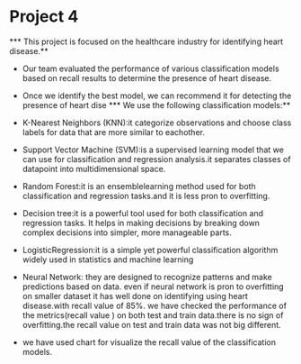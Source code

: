 # Project 4
*** This project is focused on the healthcare industry for identifying heart disease.**
 * Our team evaluated the performance of various classification models based on recall results to determine the presence of heart disease.
 * Once we identify the best model, we can recommend it for detecting the presence of heart dise
 *** We use the following classification models:**
 * K-Nearest Neighbors (KNN):it categorize observations and choose class labels for data that are more similar to eachother.
 * Support Vector Machine (SVM):is a supervised learning model that we can use for classification and regression analysis.it separates classes of datapoint into multidimensional space.
 * Random Forest:it is an ensemblelearning method used for both classification and regression tasks.and it is less pron to overfitting.
 * Decision tree:it  is a powerful tool used for both classification and regression tasks. It helps in making decisions by breaking down complex decisions into simpler, more manageable parts.

 * LogisticRegression:it is a simple yet powerful classification algorithm widely used in statistics and machine learning
 * Neural Network: they are designed to recognize patterns and make predictions based on data.
    even if neural network is pron to overfitting on smaller dataset it has well done on identifying using heart disease.with recall value of 85%.
    we have checked the performance of the metrics(recall value ) on both test and train data.there is no sign of overfitting.the recall value on test and train data was not big different.
* we have used chart for visualize the recall value of the classification models.